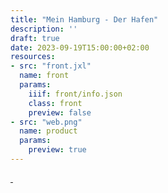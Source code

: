```yaml
---
title: "Mein Hamburg - Der Hafen"
description: ''
draft: true
date: 2023-09-19T15:00:00+02:00
resources:
- src: "front.jxl"
  name: front
  params:
    iiif: front/info.json
    class: front
    preview: false
- src: "web.png"
  name: product
  params:
    preview: true
---
```



<a class="worldcat" href="https://worldcat.org/de/title/695335268">&nbsp;</a>
